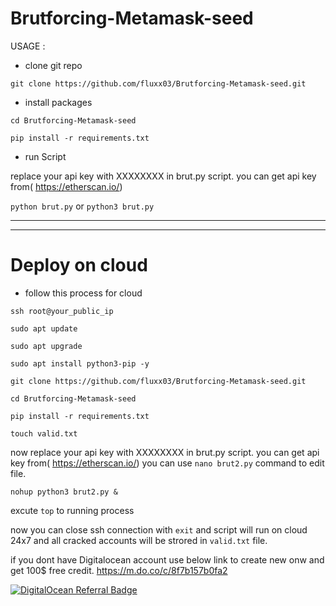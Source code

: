 # Brutforcing-Metamask-seed

USAGE : 

- clone git repo

`git clone https://github.com/fluxx03/Brutforcing-Metamask-seed.git`

- install packages

`cd Brutforcing-Metamask-seed`

`pip install -r requirements.txt`

- run Script

replace your api key with XXXXXXXX in brut.py script. you can get api key from( https://etherscan.io/)

`python brut.py` or `python3 brut.py`

--------------------------------------------------------------
-------------------------------------------------------------

# Deploy on cloud

- follow this process for cloud 

`ssh root@your_public_ip`

`sudo apt update`

`sudo apt upgrade`

`sudo apt install python3-pip -y`

`git clone https://github.com/fluxx03/Brutforcing-Metamask-seed.git`

`cd Brutforcing-Metamask-seed`

`pip install -r requirements.txt`

`touch valid.txt`

now replace your api key with XXXXXXXX in brut.py script. you can get api key from( https://etherscan.io/)
you can use `nano brut2.py` command to edit file.

`nohup python3 brut2.py &`

excute `top` to running process

now you can close ssh connection with `exit` and script will run on cloud 24x7 and all cracked accounts will be strored in `valid.txt` file.

if you dont have Digitalocean account use below link to create new onw and get 100$ free credit.
https://m.do.co/c/8f7b157b0fa2

<a href="https://www.digitalocean.com/?refcode=8f7b157b0fa2&utm_campaign=Referral_Invite&utm_medium=Referral_Program&utm_source=badge"><img src="https://web-platforms.sfo2.cdn.digitaloceanspaces.com/WWW/Badge%201.svg" alt="DigitalOcean Referral Badge" /></a>



